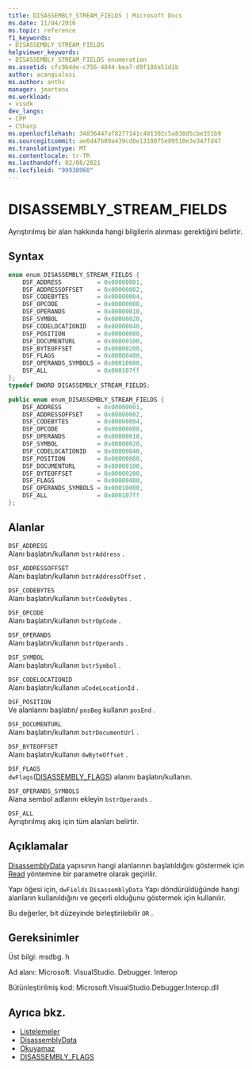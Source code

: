 ```yaml
---
title: DISASSEMBLY_STREAM_FIELDS | Microsoft Docs
ms.date: 11/04/2016
ms.topic: reference
f1_keywords:
- DISASSEMBLY_STREAM_FIELDS
helpviewer_keywords:
- DISASSEMBLY_STREAM_FIELDS enumeration
ms.assetid: cfc9b4de-c756-4844-bea7-d9f186a51d1b
author: acangialosi
ms.author: anthc
manager: jmartens
ms.workload:
- vssdk
dev_langs:
- CPP
- CSharp
ms.openlocfilehash: 34836447af8277141c401302c5a838d5cbe351b9
ms.sourcegitcommit: ae6d47b09a439cd0e13180f5e89510e3e347fd47
ms.translationtype: MT
ms.contentlocale: tr-TR
ms.lasthandoff: 02/08/2021
ms.locfileid: "99938960"
---
```

# <a name="disassembly_stream_fields"></a>DISASSEMBLY_STREAM_FIELDS
Ayrıştırılmış bir alan hakkında hangi bilgilerin alınması gerektiğini belirtir.

## <a name="syntax"></a>Syntax

```cpp
enum enum_DISASSEMBLY_STREAM_FIELDS {
    DSF_ADDRESS          = 0x00000001,
    DSF_ADDRESSOFFSET    = 0x00000002,
    DSF_CODEBYTES        = 0x00000004,
    DSF_OPCODE           = 0x00000008,
    DSF_OPERANDS         = 0x00000010,
    DSF_SYMBOL           = 0x00000020,
    DSF_CODELOCATIONID   = 0x00000040,
    DSF_POSITION         = 0x00000080,
    DSF_DOCUMENTURL      = 0x00000100,
    DSF_BYTEOFFSET       = 0x00000200,
    DSF_FLAGS            = 0x00000400,
    DSF_OPERANDS_SYMBOLS = 0x00010000,
    DSF_ALL              = 0x000107ff
};
typedef DWORD DISASSEMBLY_STREAM_FIELDS;
```

```csharp
public enum enum_DISASSEMBLY_STREAM_FIELDS {
    DSF_ADDRESS          = 0x00000001,
    DSF_ADDRESSOFFSET    = 0x00000002,
    DSF_CODEBYTES        = 0x00000004,
    DSF_OPCODE           = 0x00000008,
    DSF_OPERANDS         = 0x00000010,
    DSF_SYMBOL           = 0x00000020,
    DSF_CODELOCATIONID   = 0x00000040,
    DSF_POSITION         = 0x00000080,
    DSF_DOCUMENTURL      = 0x00000100,
    DSF_BYTEOFFSET       = 0x00000200,
    DSF_FLAGS            = 0x00000400,
    DSF_OPERANDS_SYMBOLS = 0x00010000,
    DSF_ALL              = 0x000107ff
};
```

## <a name="fields"></a>Alanlar
`DSF_ADDRESS`\
Alanı başlatın/kullanın `bstrAddress` .

`DSF_ADDRESSOFFSET`\
Alanı başlatın/kullanın `bstrAddressOffset` .

`DSF_CODEBYTES`\
Alanı başlatın/kullanın `bstrCodeBytes` .

`DSF_OPCODE`\
Alanı başlatın/kullanın `bstrOpCode` .

`DSF_OPERANDS`\
Alanı başlatın/kullanın `bstrOperands` .

`DSF_SYMBOL`\
Alanı başlatın/kullanın `bstrSymbol` .

`DSF_CODELOCATIONID`\
Alanı başlatın/kullanın `uCodeLocationId` .

`DSF_POSITION`\
Ve alanlarını başlatın/ `posBeg` kullanın `posEnd` .

`DSF_DOCUMENTURL`\
Alanı başlatın/kullanın `bstrDocumentUrl` .

`DSF_BYTEOFFSET`\
Alanı başlatın/kullanın `dwByteOffset` .

`DSF_FLAGS`\
`dwFlags`([DISASSEMBLY_FLAGS](../../../extensibility/debugger/reference/disassembly-flags.md)) alanını başlatın/kullanın.

`DSF_OPERANDS_SYMBOLS`\
Alana sembol adlarını ekleyin `bstrOperands` .

`DSF_ALL`\
Ayrıştırılmış akış için tüm alanları belirtir.

## <a name="remarks"></a>Açıklamalar
[DisassemblyData](../../../extensibility/debugger/reference/disassemblydata.md) yapısının hangi alanlarının başlatıldığını göstermek için [Read](../../../extensibility/debugger/reference/idebugdisassemblystream2-read.md) yöntemine bir parametre olarak geçirilir.

Yapı öğesi için, `dwFields` `DisassemblyData` Yapı döndürüldüğünde hangi alanların kullanıldığını ve geçerli olduğunu göstermek için kullanılır.

Bu değerler, bit düzeyinde birleştirilebilir `OR` .

## <a name="requirements"></a>Gereksinimler
Üst bilgi: msdbg. h

Ad alanı: Microsoft. VisualStudio. Debugger. Interop

Bütünleştirilmiş kod: Microsoft.VisualStudio.Debugger.Interop.dll

## <a name="see-also"></a>Ayrıca bkz.
- [Listelemeler](../../../extensibility/debugger/reference/enumerations-visual-studio-debugging.md)
- [DisassemblyData](../../../extensibility/debugger/reference/disassemblydata.md)
- [Okuyamaz](../../../extensibility/debugger/reference/idebugdisassemblystream2-read.md)
- [DISASSEMBLY_FLAGS](../../../extensibility/debugger/reference/disassembly-flags.md)
